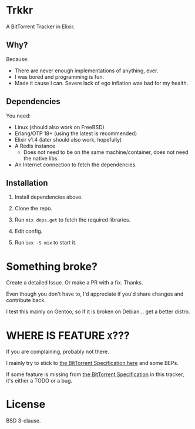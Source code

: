 # Trkkr

A BitTorrent Tracker in Elixir.

## Why?
Because:
- There are never enough implementations of anything, ever.
- I was bored and programming is fun.
- Made it cause I can. Severe lack of ego inflation was bad for my health.

## Dependencies

You need:
- Linux (should also work on FreeBSD)
- Erlang/OTP 18+ (using the latest is recommended)
- Elixir v1.4 (later should also work, hopefully)
- A Redis instance
  - Does not need to be on the same machine/container, does not need the native libs.
- An Internet connection to fetch the dependencies.

## Installation

1) Install dependencies above.

2) Clone the repo.

3) Run `mix deps.get` to fetch the required libraries.

4) Edit config.

5) Run `iex -S mix` to start it.

# Something broke?
Create a detailed Issue. Or make a PR with a fix.
Thanks.

Even though you don't have to, I'd appreciate if you'd share changes and contribute back.

I test this mainly on Gentoo, so if it is broken on Debian... get a better distro.

# WHERE IS FEATURE `X`???
If you are complaining, probably not there.

I mainly try to stick to [the BitTorrent Specification here](btspec) and some BEPs.

If some feature is missing from [the BitTorrent Specification](btspec) in this tracker, it's either a 
TODO or a bug.

[btspec]: https://wiki.theory.org/BitTorrentSpecification

# License
BSD 3-clause.
